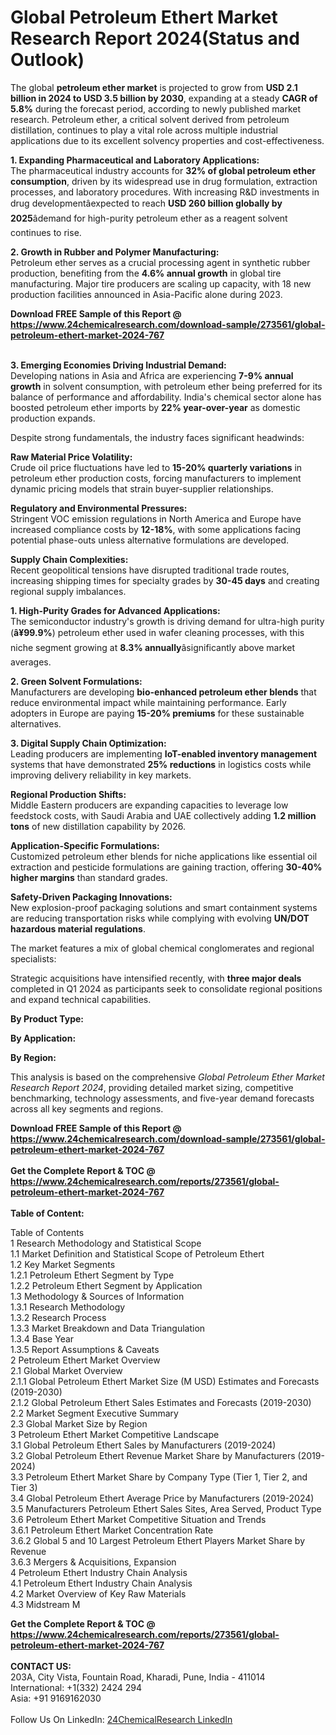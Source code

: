 <h1>Global Petroleum Ethert Market Research Report 2024(Status and Outlook)</h1><p>The global <strong>petroleum ether market</strong> is projected to grow from <strong>USD 2.1 billion in 2024 to USD 3.5 billion by 2030</strong>, expanding at a steady <strong>CAGR of 5.8%</strong> during the forecast period, according to newly published market research. Petroleum ether, a critical solvent derived from petroleum distillation, continues to play a vital role across multiple industrial applications due to its excellent solvency properties and cost-effectiveness.</p><p><strong>1. Expanding Pharmaceutical and Laboratory Applications:</strong><br>
The pharmaceutical industry accounts for <strong>32% of global petroleum ether consumption</strong>, driven by its widespread use in drug formulation, extraction processes, and laboratory procedures. With increasing R&amp;D investments in drug developmentâexpected to reach <strong>USD 260 billion globally by 2025</strong>âdemand for high-purity petroleum ether as a reagent solvent continues to rise.</p><p><strong>2. Growth in Rubber and Polymer Manufacturing:</strong><br>
Petroleum ether serves as a crucial processing agent in synthetic rubber production, benefiting from the <strong>4.6% annual growth</strong> in global tire manufacturing. Major tire producers are scaling up capacity, with 18 new production facilities announced in Asia-Pacific alone during 2023.</p><div><b>Download FREE Sample of this Report @ 
            <a href="https://www.24chemicalresearch.com/download-sample/273561/global-petroleum-ethert-market-2024-767">
            https://www.24chemicalresearch.com/download-sample/273561/global-petroleum-ethert-market-2024-767</a></b></div><br><p><strong>3. Emerging Economies Driving Industrial Demand:</strong><br>
Developing nations in Asia and Africa are experiencing <strong>7-9% annual growth</strong> in solvent consumption, with petroleum ether being preferred for its balance of performance and affordability. India's chemical sector alone has boosted petroleum ether imports by <strong>22% year-over-year</strong> as domestic production expands.</p><p>Despite strong fundamentals, the industry faces significant headwinds:</p><p><strong>Raw Material Price Volatility:</strong><br>
	Crude oil price fluctuations have led to <strong>15-20% quarterly variations</strong> in petroleum ether production costs, forcing manufacturers to implement dynamic pricing models that strain buyer-supplier relationships.</p><p><strong>Regulatory and Environmental Pressures:</strong><br>
	Stringent VOC emission regulations in North America and Europe have increased compliance costs by <strong>12-18%</strong>, with some applications facing potential phase-outs unless alternative formulations are developed.</p><p><strong>Supply Chain Complexities:</strong><br>
	Recent geopolitical tensions have disrupted traditional trade routes, increasing shipping times for specialty grades by <strong>30-45 days</strong> and creating regional supply imbalances.</p><p><strong>1. High-Purity Grades for Advanced Applications:</strong><br>
The semiconductor industry's growth is driving demand for ultra-high purity (<strong>â¥99.9%</strong>) petroleum ether used in wafer cleaning processes, with this niche segment growing at <strong>8.3% annually</strong>âsignificantly above market averages.</p><p><strong>2. Green Solvent Formulations:</strong><br>
Manufacturers are developing <strong>bio-enhanced petroleum ether blends</strong> that reduce environmental impact while maintaining performance. Early adopters in Europe are paying <strong>15-20% premiums</strong> for these sustainable alternatives.</p><p><strong>3. Digital Supply Chain Optimization:</strong><br>
Leading producers are implementing <strong>IoT-enabled inventory management</strong> systems that have demonstrated <strong>25% reductions</strong> in logistics costs while improving delivery reliability in key markets.</p><p><strong>Regional Production Shifts:</strong><br>
	Middle Eastern producers are expanding capacities to leverage low feedstock costs, with Saudi Arabia and UAE collectively adding <strong>1.2 million tons</strong> of new distillation capability by 2026.</p><p><strong>Application-Specific Formulations:</strong><br>
	Customized petroleum ether blends for niche applications like essential oil extraction and pesticide formulations are gaining traction, offering <strong>30-40% higher margins</strong> than standard grades.</p><p><strong>Safety-Driven Packaging Innovations:</strong><br>
	New explosion-proof packaging solutions and smart containment systems are reducing transportation risks while complying with evolving <strong>UN/DOT hazardous material regulations</strong>.</p><p>The market features a mix of global chemical conglomerates and regional specialists:</p><p>Strategic acquisitions have intensified recently, with <strong>three major deals</strong> completed in Q1 2024 as participants seek to consolidate regional positions and expand technical capabilities.</p><p><strong>By Product Type:</strong></p><p><strong>By Application:</strong></p><p><strong>By Region:</strong></p><p>This analysis is based on the comprehensive <em>Global Petroleum Ether Market Research Report 2024</em>, providing detailed market sizing, competitive benchmarking, technology assessments, and five-year demand forecasts across all key segments and regions.</p><div><b>Download FREE Sample of this Report @ 
            <a href="https://www.24chemicalresearch.com/download-sample/273561/global-petroleum-ethert-market-2024-767">
            https://www.24chemicalresearch.com/download-sample/273561/global-petroleum-ethert-market-2024-767</a></b></div><br><div><b>Get the Complete Report & TOC @ 
            <a href="https://www.24chemicalresearch.com/reports/273561/global-petroleum-ethert-market-2024-767">
            https://www.24chemicalresearch.com/reports/273561/global-petroleum-ethert-market-2024-767</a></b></div><br>
            <b>Table of Content:</b><p>Table of Contents<br />
1 Research Methodology and Statistical Scope<br />
1.1 Market Definition and Statistical Scope of Petroleum Ethert<br />
1.2 Key Market Segments<br />
1.2.1 Petroleum Ethert Segment by Type<br />
1.2.2 Petroleum Ethert Segment by Application<br />
1.3 Methodology & Sources of Information<br />
1.3.1 Research Methodology<br />
1.3.2 Research Process<br />
1.3.3 Market Breakdown and Data Triangulation<br />
1.3.4 Base Year<br />
1.3.5 Report Assumptions & Caveats<br />
2 Petroleum Ethert Market Overview<br />
2.1 Global Market Overview<br />
2.1.1 Global Petroleum Ethert Market Size (M USD) Estimates and Forecasts (2019-2030)<br />
2.1.2 Global Petroleum Ethert Sales Estimates and Forecasts (2019-2030)<br />
2.2 Market Segment Executive Summary<br />
2.3 Global Market Size by Region<br />
3 Petroleum Ethert Market Competitive Landscape<br />
3.1 Global Petroleum Ethert Sales by Manufacturers (2019-2024)<br />
3.2 Global Petroleum Ethert Revenue Market Share by Manufacturers (2019-2024)<br />
3.3 Petroleum Ethert Market Share by Company Type (Tier 1, Tier 2, and Tier 3)<br />
3.4 Global Petroleum Ethert Average Price by Manufacturers (2019-2024)<br />
3.5 Manufacturers Petroleum Ethert Sales Sites, Area Served, Product Type<br />
3.6 Petroleum Ethert Market Competitive Situation and Trends<br />
3.6.1 Petroleum Ethert Market Concentration Rate<br />
3.6.2 Global 5 and 10 Largest Petroleum Ethert Players Market Share by Revenue<br />
3.6.3 Mergers & Acquisitions, Expansion<br />
4 Petroleum Ethert Industry Chain Analysis<br />
4.1 Petroleum Ethert Industry Chain Analysis<br />
4.2 Market Overview of Key Raw Materials<br />
4.3 Midstream M</p><div><b>Get the Complete Report & TOC @ 
            <a href="https://www.24chemicalresearch.com/reports/273561/global-petroleum-ethert-market-2024-767">
            https://www.24chemicalresearch.com/reports/273561/global-petroleum-ethert-market-2024-767</a></b></div><br><b>CONTACT US:</b><br>
            203A, City Vista, Fountain Road, Kharadi, Pune, India - 411014<br>
            International: +1(332) 2424 294<br>
            Asia: +91 9169162030 <br><br>
            Follow Us On LinkedIn: <a href="https://www.linkedin.com/company/24chemicalresearch/">24ChemicalResearch LinkedIn</a>